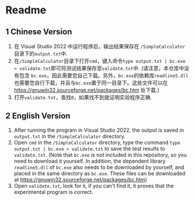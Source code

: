 # Readme

## 1 Chinese Version

1. 在 Visual Studio 2022 中运行程序后，输出结果保存在 `/SimpleCalculator`目录下的`output.txt`中.
2. 在`/SimpleCalculator`目录下打开`cmd`，键入命令`type output.txt | bc.exe > validate.txt`即可将测试结果保存至`validate.txt`中. (请注意，本仓库中没有包含 `bc.exe`，因此需要您自己下载。另外，`bc.exe`的依赖库`readline5.dll`也需要您自行下载，并且与`bc.exe`置于同一目录下。这些文件可以在 https://gnuwin32.sourceforge.net/packages/bc.htm 处下载.)
3. 打开`validate.txt`，查找`0`，如果找不到就证明实验程序正确.

## 2 English Version

1. After running the program in Visual Studio 2022, the output is saved in `output.txt` in the `/SimpleCalculator` directory.
2. Open `cmd` in the `/SimpleCalculator` directory, type the command `type output.txt | bc.exe > validate.txt` to save the test results to `validate.txt`. (Note that `bc.exe` is not included in this repository, so you need to download it yourself. In addition, the dependent library `readline5.dll` of `bc.exe` also needs to be downloaded by yourself, and placed in the same directory as `bc.exe`. These files can be downloaded at https://gnuwin32.sourceforge.net/packages/bc.htm)
3. Open `validate.txt`, look for `0`, if you can't find it, it proves that the experimental program is correct.